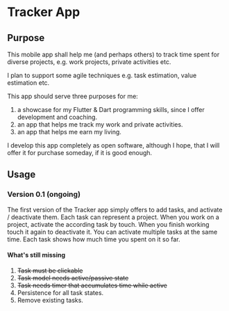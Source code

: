 # Tracker App

## Purpose

This mobile app shall help me (and perhaps others) to track time spent for diverse projects, e.g. work projects, private activities etc.

I plan to support some agile techniques e.g. task estimation, value estimation etc.

This app should serve three purposes for me:

1. a showcase for my Flutter & Dart programming skills, since I offer development and coaching.
2. an app that helps me track my work and private activities.
3. an app that helps me earn my living.

I develop this app completely as open software, although I hope, that I will offer it for purchase someday, if it is good enough.

## Usage

### Version 0.1 (ongoing)

The first version of the Tracker app simply offers to add tasks, and activate / deactivate them. Each task can represent a project. When you work on a project, activate the according task by touch. When you finish working touch it again to deactivate it. You can activate multiple tasks at the same time. Each task shows how much time you spent on it so far.

#### What's still missing

1. ~~Task must be clickable~~
2. ~~Task model needs active/passive state~~
3. ~~Task needs timer that accumulates time while active~~
4. Persistence for all task states.
6. Remove existing tasks.
